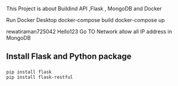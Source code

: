This Project is about Buildind API ,Flask , MongoDB and Docker 

Run Docker Desktop
docker-compose build
docker-compose up


rewatiraman725042 Hello123
Go TO Network allow all IP address in MongoDB


## Install Flask and Python package
###
    pip install flask 
    pip install flask-restful
    